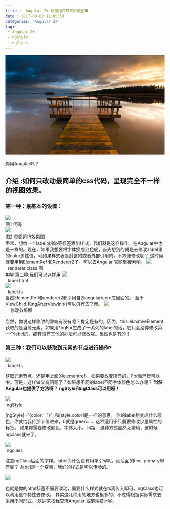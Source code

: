 ```yaml
---
title :  Angular 2+ 设置组件样式的那些事 
date : 2017-09-02 11:05:53
categories: "Angular 2+"
tag:
 - Angular 2+  
 - ngStyle
 - ngClass
---
```

![fengjing](/images/fengjing-4.jpg)
<div class="image-caption">你用Angular吗？</div>

##  介绍 :如何只改动最简单的css代码，呈现完全不一样的视图效果。
###  第一种：最基本的设置：
<!--more-->
<img src="http://upload-images.jianshu.io/upload_images/4116930-982f4ad0d5fd7408.png?imageMogr2/auto-orient/strip%7CimageView2/2/w/1240" > 
<div class="image-caption">图1 代码</div>
<img src="http://upload-images.jianshu.io/upload_images/4116930-66db768ea2abfff5.png?imageMogr2/auto-orient/strip%7CimageView2/2/w/1240">
<div class="image-caption">图2 界面运行效果图</div>
平常，想给一个label或者p等标签添加样式，我们就是这样操作，在Angular中也是一样的。现在，如果我想要将字体换成红色呢，首先想到的就是去修改.label里的color属性值，可如果样式表是封装的或者外部引用的，不方便修改呢？
这时候就要用到ElementRef 和Renderer2了。可以去Angular 官网里搜索哟。
<img src="http://upload-images.jianshu.io/upload_images/4116930-84cb5a9a2291484d.png?imageMogr2/auto-orient/strip%7CimageView2/2/w/1240">
<div class="image-caption">&nbsp; renderer.class 图</div>
###  第二种:我们可以这样用
<img src="http://upload-images.jianshu.io/upload_images/4116930-a174137d1ddabdf5.png?imageMogr2/auto-orient/strip%7CimageView2/2/w/1240">
<div class="image-caption">&nbsp; label.html</div>
<img src="http://upload-images.jianshu.io/upload_images/4116930-047f9e0a9248b70d.png?imageMogr2/auto-orient/strip%7CimageView2/2/w/1240">
<div class="image-caption">&nbsp; label.ts</div>
当然ElementRef和renderer2都引用自@angular/core库里面的。 至于ViewChild 和ngAfterViewInit()可以自行去了解。
<img src="http://upload-images.jianshu.io/upload_images/4116930-062a49888ff8ea87.png?imageMogr2/auto-orient/strip%7CimageView2/2/w/1240"> 
<div class="image-caption">&nbsp;&nbsp;&nbsp; 修改效果图</div>

当然，你说这样修改的弊端有没有呢？肯定是有的，因为，this.el.nativeElement获取的是当前元素，如果用*ngFor生成了一系列的label的话，它只会给你修改第一个label的。那有没有其他的办法可以修改呢。当然也是有的！

### 第三种：我们可以获取到元素的节点进行操作?
<img src="http://upload-images.jianshu.io/upload_images/4116930-12c5b5c2c91e5027.png?imageMogr2/auto-orient/strip%7CimageView2/2/w/1240">
<div class="image-caption">&nbsp; label.ts</div>

获取元素节点，还是用上面的elementref。 如果要改变所有的，For循环皆可以啦。可是，这样做又有问题了？如果想不同的label不同字体颜色怎么办呢？
**当然Angular也提供了方法呀？ ngStyle和ngClass可以用呀！**

<img src="http://upload-images.jianshu.io/upload_images/4116930-9812d0ae51e1617b.png?imageMogr2/auto-orient/strip%7CimageView2/2/w/1240">
<div class="image-caption">&nbsp;ngStyle</div>
<p>[ngStyle]="{color:'&nbsp; '}"&nbsp; 和[style.color]是一样的意思。
你的label想变成什么颜色，你就给我传那个值进来，0就是green......
这种适用于只需要修改少量属性的标签。
如果你需要修改颜色，字体大小，间距....这种方式显然太繁琐，这时候ngclass就来了。</p>
<img src="http://upload-images.jianshu.io/upload_images/4116930-9e8fc68d79cdd836.png?imageMogr2/auto-orient/strip%7CimageView2/2/w/1240">
<div class="image-caption">&nbsp;ngclass</div>
<p>注意ngClass后面的字样。label为什么没有用单引号呢，而后面的text-primary却有呢？
.label是一个变量，我们的样式是可以传参的。</p>
<img src="http://upload-images.jianshu.io/upload_images/4116930-09c7142d6bee0a3d.png?imageMogr2/auto-orient/strip%7CimageView2/2/w/1240">
<p>也就是你的html标签不需要改动，需要什么样式就在ts离传入即可。ngClass也可以利用这个特性去修改。
其实这几种用的地方也挺多的，不过得根据实际需求去采用不同形式。
欢迎来找我交流Angular 或前端技术哟。</p>
			
 
 
 
 